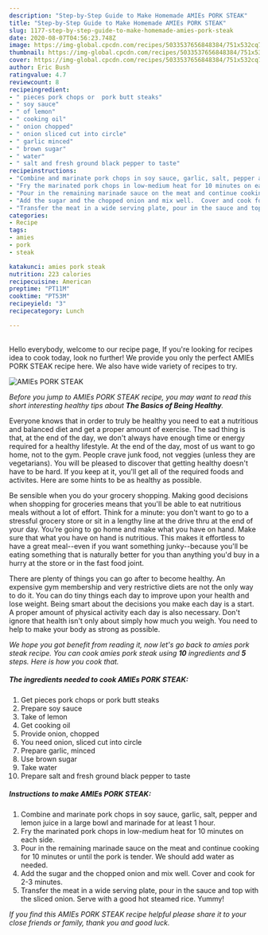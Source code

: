 ```yaml
---
description: "Step-by-Step Guide to Make Homemade AMIEs PORK STEAK"
title: "Step-by-Step Guide to Make Homemade AMIEs PORK STEAK"
slug: 1177-step-by-step-guide-to-make-homemade-amies-pork-steak
date: 2020-08-07T04:56:23.748Z
image: https://img-global.cpcdn.com/recipes/5033537656848384/751x532cq70/amies-pork-steak-recipe-main-photo.jpg
thumbnail: https://img-global.cpcdn.com/recipes/5033537656848384/751x532cq70/amies-pork-steak-recipe-main-photo.jpg
cover: https://img-global.cpcdn.com/recipes/5033537656848384/751x532cq70/amies-pork-steak-recipe-main-photo.jpg
author: Eric Bush
ratingvalue: 4.7
reviewcount: 8
recipeingredient:
- " pieces pork chops or  pork butt steaks"
- " soy sauce"
- " of lemon"
- " cooking oil"
- " onion chopped"
- " onion sliced cut into circle"
- " garlic minced"
- " brown sugar"
- " water"
- " salt and fresh ground black pepper to taste"
recipeinstructions:
- "Combine and marinate pork chops in soy sauce, garlic, salt, pepper and lemon juice in a large bowl and marinade for at least 1 hour."
- "Fry the marinated pork chops in low-medium heat for 10 minutes on each side."
- "Pour in the remaining marinade sauce on the meat and continue cooking for 10 minutes or until the pork is tender.  We should add water as needed."
- "Add the sugar and the chopped onion and mix well.  Cover and cook for 2-3 minutes."
- "Transfer the meat in a wide serving plate, pour in the sauce and top with the sliced onion. Serve with a good hot steamed rice.  Yummy!"
categories:
- Recipe
tags:
- amies
- pork
- steak

katakunci: amies pork steak 
nutrition: 223 calories
recipecuisine: American
preptime: "PT11M"
cooktime: "PT53M"
recipeyield: "3"
recipecategory: Lunch

---
```

<br>
Hello everybody, welcome to our recipe page, If you're looking for recipes idea to cook today, look no further! We provide you only the perfect AMIEs PORK STEAK recipe here. We also have wide variety of recipes to try.
<br>


![AMIEs PORK STEAK](https://img-global.cpcdn.com/recipes/5033537656848384/751x532cq70/amies-pork-steak-recipe-main-photo.jpg)

<i>Before you jump to AMIEs PORK STEAK recipe, you may want to read this short interesting healthy tips about <strong>The Basics of Being Healthy</strong>.</i>

Everyone knows that in order to truly be healthy you need to eat a nutritious and balanced diet and get a proper amount of exercise. The sad thing is that, at the end of the day, we don't always have enough time or energy required for a healthy lifestyle. At the end of the day, most of us want to go home, not to the gym. People crave junk food, not veggies (unless they are vegetarians). You will be pleased to discover that getting healthy doesn't have to be hard. If you keep at it, you'll get all of the required foods and activites. Here are some hints to be as healthy as possible.

Be sensible when you do your grocery shopping. Making good decisions when shopping for groceries means that you'll be able to eat nutritious meals without a lot of effort. Think for a minute: you don't want to go to a stressful grocery store or sit in a lengthy line at the drive thru at the end of your day. You’re going to go home and make what you have on hand. Make sure that what you have on hand is nutritious. This makes it effortless to have a great meal--even if you want something junky--because you'll be eating something that is naturally better for you than anything you'd buy in a hurry at the store or in the fast food joint.

There are plenty of things you can go after to become healthy. An expensive gym membership and very restrictive diets are not the only way to do it. You can do tiny things each day to improve upon your health and lose weight. Being smart about the decisions you make each day is a start. A proper amount of physical activity each day is also necessary. Don't ignore that health isn't only about simply how much you weigh. You need to help to make your body as strong as possible. 


<i>We hope you got benefit from reading it, now let's go back to amies pork steak recipe. You can cook amies pork steak using <strong>10</strong> ingredients and <strong>5</strong> steps. Here is how you cook that.
</i>

##### The ingredients needed to cook AMIEs PORK STEAK:

1. Get  pieces pork chops or  pork butt steaks
1. Prepare  soy sauce
1. Take  of lemon
1. Get  cooking oil
1. Provide  onion, chopped
1. You need  onion, sliced cut into circle
1. Prepare  garlic, minced
1. Use  brown sugar
1. Take  water
1. Prepare  salt and fresh ground black pepper to taste


##### Instructions to make AMIEs PORK STEAK:

1. Combine and marinate pork chops in soy sauce, garlic, salt, pepper and lemon juice in a large bowl and marinade for at least 1 hour.
1. Fry the marinated pork chops in low-medium heat for 10 minutes on each side.
1. Pour in the remaining marinade sauce on the meat and continue cooking for 10 minutes or until the pork is tender.  We should add water as needed.
1. Add the sugar and the chopped onion and mix well.  Cover and cook for 2-3 minutes.
1. Transfer the meat in a wide serving plate, pour in the sauce and top with the sliced onion. Serve with a good hot steamed rice.  Yummy!


<i>If you find this AMIEs PORK STEAK recipe helpful please share it to your close friends or family, thank you and good luck.</i>
